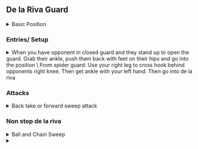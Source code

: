 ## De la Riva Guard

<details>
<summary>Basic Position</summary>

Opponent is standing. You are to their side facing their right leg. Need to have a good side angle or de la riva is not effective. \
Use your left hand to grab around opponents right ankle. Your left leg is to the outside of their right leg and 
your left foot grape Vines their leg hooking their inner thigh. Can raise your hips to get a deeper grapevine\
Your right foot goes on their left thigh to stop them from stepping forward and passing your guard. \
\
Different grips: \
Your right hand grabs opponents right lapel above their collar bone and pulls them down to break their posture. \
or: Grab opponents left sleeve \
Don't have both shoulders on the ground. Lean on your left shoulder and keep right shoulder off the ground and active. \

</details>

### Entries/ Setup

<details>
<summary>
When you have opponent in closed guard and they stand up to open the guard. Grab their ankle, push them back with feet on their hips and 
go into the position \
From spider guard: Use your right leg to cross hook behind opponents right knee. Then get ankle with your left hand. Then go into de la riva
</summary>

</details>


### Attacks

<details>
<summary>Back take or forward sweep attack</summary>

Your right hand grabs opponents right lapel above their collar bone and pulls them down to break their posture. \

Push opponent back with your right foot and sit up at the same time. \
Your right hand switches and grabs opponents belt to the side of their right hip. \ 
Put your right foot on the ground in front of opponents legs. Use your left elbow on the ground and right foot to raise your hips off the ground. \
You can also pull on opponents belt for added leverage. Movement is similar to technical standup exercise. 
Then fall to your left side behind opponent. Your aim is to get your head as close as possible to opponents left leg. \
As soon as you fall, your left hand grabs opponents left leg from inside going out. \
Then bring your right leg in and hook your shin behind opponents knee. Do the same with your left leg. \
\
Sweep 1) \
If opponent keeps low, switch your left grip from opponents ankle to opponents belt. \
Your hands should be grabbing belt to side of opponents hips, not directly behind opponents spine. \
Bring your arms down so opponent is sitting low. Then stretch your legs out and sit up at the same time. \
Get seatbelt grips, get hooks and fall to the strong side to take the opponents back.\
\
Sweep 2) \
If opponent stands up With their back straight and has good posture, it can be hard to grab their belt and pull them down. \
So instead, keep left hand on opponents ankle. Switch right hand from opponents belt to their ankle. \
Both hands are now on opponents ankles. Raise your hips and push forward to make your opponent fall forward into turtle. \
Go into combat base and then go to their side. \
</details>

### Non stop de la riva

<details>
<summary>Ball and Chain Sweep</summary>

## Sweep
Right hand is grabbing opponents left sleeve \
As push opponents left thigh back with right foot, sit up at the same time. Left leg switches to be on the ground around opponents leg \
Left arm grabbing around opponents leg. Keep chest near opponents right leg, very tight. Pass opponents left sleeve to your left hand \
Switch your right hand grip to opponents cross collar. Keep right foot on opponents thigh throughout. \
Then pull down with right hand, pull opponents left arm between their legs and push opponent back with your right foot. \
Table principle -> pushing opponent in direction in which they have no base (towards you and to the right)
\
## Passing Guard after sweeping
After sweeping, switch your right hand to grab opponents left collar. Left hand is on the floor between opponents legs \
Put your head in opponents right shoulder and pull with your right hand. Left shoulder putting pressure down. \
Want to avoid your opponent scooping out. Once have a comfortable position, switch left hand to grab opponents back, as close \
as possible to back of their collar. \ Then start walking clockwise and move your legs over and around into side control. 
\
## Triangle when opponent defends sweep by posting out arm
If opponent defends the sweep by posting out their right arm, left hand goes to the back of opponents head and at the same time \
left leg anchors on opponents back. Then right leg closes the triangle. Then release collar grip with right hand and put behind \
opponents head. Hands behind opponents head stops them posturing up. Then finish the triangle. 

</details>

<details>
<summary></summary>

</details>